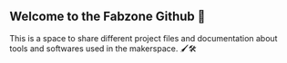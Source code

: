 ## Welcome to the Fabzone Github 👋
This is a space to share different project files and documentation about tools and softwares used in the makerspace. 🖌🛠
